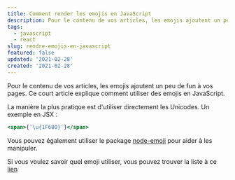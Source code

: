 ```yaml
---
title: Comment render les emojis en JavaScript
description: Pour le contenu de vos articles, les emojis ajoutent un peu de fun à vos pages. Ce court article explique comment utiliser des emojis en JavaScript.
tags:
  - javascript
  - react
slug: rendre-emojis-en-javascript
featured: false
updated: '2021-02-28'
created: '2021-02-28'
---
```


Pour le contenu de vos articles, les emojis ajoutent un peu de fun à vos pages. Ce court article explique comment utiliser des emojis en JavaScript.

La manière la plus pratique est d'utiliser directement les Unicodes. Un exemple en JSX :
```jsx
<span>{'\u{1F680}'}</span>
```

Vous pouvez également utiliser le package [node-emoji](https://www.npmjs.com/package/node-emoji) pour aider à les manipuler.

Si vous voulez savoir quel emoji utiliser, vous pouvez trouver la liste à ce [lien](https://unicode.org/emoji/charts/full-emoji-list.html)
